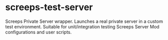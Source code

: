 # screeps-test-server
Screeps Private Server wrapper. Launches a real private server in a custom test environment. Suitable for unit/integration testing Screeps Server Mod configurations and user scripts.

